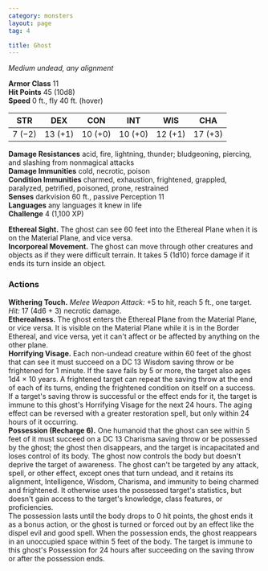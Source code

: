 ```yaml
---
category: monsters
layout: page
tag: 4

title: Ghost 
---
```

_Medium undead, any alignment_

**Armor Class** 11    
**Hit Points** 45 (10d8)    
**Speed** 0 ft., fly 40 ft. (hover) 

| STR     | DEX     | CON     | INT     | WIS     | CHA     |
|---------|---------|---------|---------|---------|---------|
| 7 (−2)  | 13 (+1) | 10 (+0) | 10 (+0) | 12 (+1) | 17 (+3) |

**Damage Resistances** acid, fire, lightning, thunder; bludgeoning, piercing, and slashing from nonmagical attacks    
**Damage Immunities** cold, necrotic, poison    
**Condition Immunities** charmed, exhaustion, frightened, grappled, paralyzed, petrified, poisoned, prone, restrained    
**Senses** darkvision 60 ft., passive Perception 11    
**Languages** any languages it knew in life    
**Challenge** 4 (1,100 XP) 

**Ethereal Sight.** The ghost can see 60 feet into the Ethereal Plane when it is on the Material Plane, and vice versa.    
**Incorporeal Movement.** The ghost can move through other creatures and objects as if they were difficult terrain. It takes 5 (1d10) force damage if it ends its turn inside an object.   

### Actions 
**Withering Touch.** _Melee Weapon Attack:_ +5 to hit, reach 5 ft., one target. _Hit:_ 17 (4d6 + 3) necrotic damage.    
**Etherealness.** The ghost enters the Ethereal Plane from the Material Plane, or vice versa. It is visible on the Material Plane while it is in the Border Ethereal, and vice versa, yet it can't affect or be affected by anything on the other plane.    
**Horrifying Visage.** Each non-undead creature within 60 feet of the ghost that can see it must succeed on a DC 13 Wisdom saving throw or be frightened for 1 minute. If the save fails by 5 or more, the target also ages 1d4 × 10 years. A frightened target can repeat the saving throw at the end of each of its turns, ending the frightened condition on itself on a success. If a target's saving throw is successful or the effect ends for it, the target is immune to this ghost's Horrifying Visage for the next 24 hours. The aging effect can be reversed with a greater restoration spell, but only within 24 hours of it occurring.    
**Possession (Recharge 6).** One humanoid that the ghost can see within 5 feet of it must succeed on a DC 13 Charisma saving throw or be possessed by the ghost; the ghost then disappears, and the target is incapacitated and loses control of its body. The ghost now controls the body but doesn't deprive the target of awareness. The ghost can't be targeted by any attack, spell, or other effect, except ones that turn undead, and it retains its alignment, Intelligence, Wisdom, Charisma, and immunity to being charmed and frightened. It otherwise uses the possessed target's statistics, but doesn't gain access to the target's knowledge, class features, or proficiencies.    
The possession lasts until the body drops to 0 hit points, the ghost ends it as a bonus action, or the ghost is turned or forced out by an effect like the dispel evil and good spell. When the possession ends, the ghost reappears in an unoccupied space within 5 feet of the body. The target is immune to this ghost's Possession for 24 hours after succeeding on the saving throw or after the possession ends.